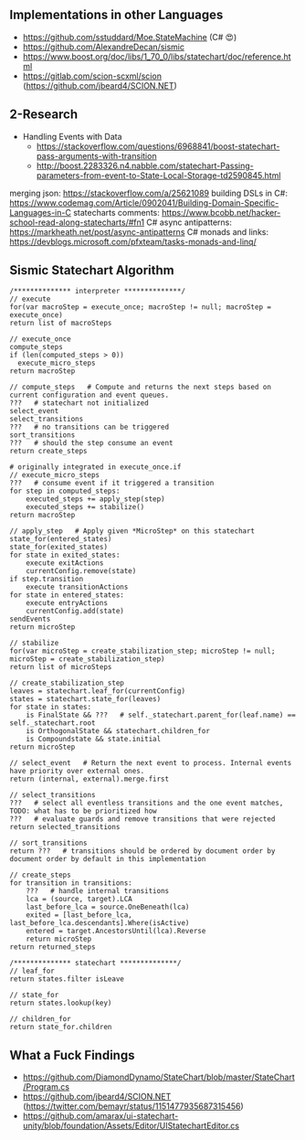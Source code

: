 ﻿## Implementations in other Languages
- https://github.com/sstuddard/Moe.StateMachine (C# 😍)
- https://github.com/AlexandreDecan/sismic
- https://www.boost.org/doc/libs/1_70_0/libs/statechart/doc/reference.html
- https://gitlab.com/scion-scxml/scion (https://github.com/jbeard4/SCION.NET)

## 2-Research
- Handling Events with Data
  - https://stackoverflow.com/questions/6968841/boost-statechart-pass-arguments-with-transition
  - http://boost.2283326.n4.nabble.com/statechart-Passing-parameters-from-event-to-State-Local-Storage-td2590845.html



merging json: https://stackoverflow.com/a/25621089
building DSLs in C#: https://www.codemag.com/Article/0902041/Building-Domain-Specific-Languages-in-C
statecharts comments: https://www.bcobb.net/hacker-school-read-along-statecharts/#fn1
C# async antipatterns: https://markheath.net/post/async-antipatterns
C# monads and links: https://devblogs.microsoft.com/pfxteam/tasks-monads-and-linq/


## Sismic Statechart Algorithm
```
/************** interpreter **************/
// execute
for(var macroStep = execute_once; macroStep != null; macroStep = execute_once)
return list of macroSteps

// execute_once
compute_steps
if (len(computed_steps > 0))
  execute_micro_steps
return macroStep

// compute_steps   # Compute and returns the next steps based on current configuration and event queues.
???   # statechart not initialized
select_event
select_transitions
???   # no transitions can be triggered
sort_transitions
???   # should the step consume an event
return create_steps

# originally integrated in execute_once.if
// execute_micro_steps
???   # consume event if it triggered a transition
for step in computed_steps:
    executed_steps += apply_step(step)
    executed_steps += stabilize()
return macroStep

// apply_step   # Apply given *MicroStep* on this statechart
state_for(entered_states)
state_for(exited_states)
for state in exited_states:
	execute exitActions
	currentConfig.remove(state)
if step.transition
	execute transitionActions
for state in entered_states:
	execute entryActions
	currentConfig.add(state)
sendEvents
return microStep

// stabilize
for(var microStep = create_stabilization_step; microStep != null; microStep = create_stabilization_step)
return list of microSteps

// create_stabilization_step
leaves = statechart.leaf_for(currentConfig)
states = statechart.state_for(leaves)
for state in states:
	is FinalState && ???   # self._statechart.parent_for(leaf.name) == self._statechart.root
	is OrthogonalState && statechart.children_for
	is Compoundstate && state.initial
return microStep

// select_event   # Return the next event to process. Internal events have priority over external ones.
return (internal, external).merge.first

// select_transitions
???   # select all eventless transitions and the one event matches, TODO: what has to be prioritized how
???   # evaluate guards and remove transitions that were rejected
return selected_transitions

// sort_transitions
return ???   # transitions should be ordered by document order by document order by default in this implementation

// create_steps
for transition in transitions:
	???   # handle internal transitions
	lca = (source, target).LCA
	last_before_lca = source.OneBeneath(lca)
	exited = [last_before_lca, last_before_lca.descendants].Where(isActive)
	entered = target.AncestorsUntil(lca).Reverse
	return microStep
return returned_steps

/************** statechart **************/
// leaf_for
return states.filter isLeave

// state_for
return states.lookup(key)

// children_for
return state_for.children

```





## What a Fuck Findings
- https://github.com/DiamondDynamo/StateChart/blob/master/StateChart/Program.cs
- https://github.com/jbeard4/SCION.NET (https://twitter.com/bemayr/status/1151477935687315456)
- https://github.com/amarax/ui-statechart-unity/blob/foundation/Assets/Editor/UIStatechartEditor.cs